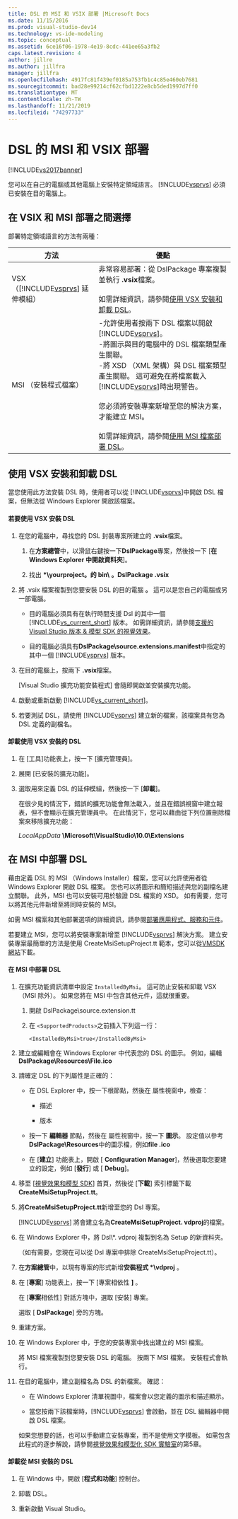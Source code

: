 ```yaml
---
title: DSL 的 MSI 和 VSIX 部署 |Microsoft Docs
ms.date: 11/15/2016
ms.prod: visual-studio-dev14
ms.technology: vs-ide-modeling
ms.topic: conceptual
ms.assetid: 6ce16f06-1978-4e19-8cdc-441ee65a3fb2
caps.latest.revision: 4
author: jillre
ms.author: jillfra
manager: jillfra
ms.openlocfilehash: 4917fc81f439ef0185a753fb1c4c85e460eb7681
ms.sourcegitcommit: bad28e99214cf62cfbd1222e8cb5ded1997d7ff0
ms.translationtype: MT
ms.contentlocale: zh-TW
ms.lasthandoff: 11/21/2019
ms.locfileid: "74297733"
---
```

# <a name="msi-and-vsix-deployment-of-a-dsl"></a>DSL 的 MSI 和 VSIX 部署
[!INCLUDE[vs2017banner](../includes/vs2017banner.md)]

您可以在自己的電腦或其他電腦上安裝特定領域語言。 [!INCLUDE[vsprvs](../includes/vsprvs-md.md)] 必須已安裝在目的電腦上。

## <a name="which"></a>在 VSIX 和 MSI 部署之間選擇
 部署特定領域語言的方法有兩種：

|方法|優點|
|------------|--------------|
|VSX （[!INCLUDE[vsprvs](../includes/vsprvs-md.md)] 延伸模組）|非常容易部署：從 DslPackage 專案複製並執行 **.vsix**檔案。<br /><br /> 如需詳細資訊，請參閱[使用 VSX 安裝和卸載 DSL](#Installing)。|
|MSI （安裝程式檔案）|-允許使用者按兩下 DSL 檔案以開啟 [!INCLUDE[vsprvs](../includes/vsprvs-md.md)]。<br />-將圖示與目的電腦中的 DSL 檔案類型產生關聯。<br />-將 XSD （XML 架構）與 DSL 檔案類型產生關聯。 這可避免在將檔案載入 [!INCLUDE[vsprvs](../includes/vsprvs-md.md)]時出現警告。<br /><br /> 您必須將安裝專案新增至您的解決方案，才能建立 MSI。<br /><br /> 如需詳細資訊，請參閱[使用 MSI 檔案部署 DSL](#msi)。|

## <a name="Installing"></a>使用 VSX 安裝和卸載 DSL
 當您使用此方法安裝 DSL 時，使用者可以從 [!INCLUDE[vsprvs](../includes/vsprvs-md.md)]中開啟 DSL 檔案，但無法從 Windows Explorer 開啟該檔案。

#### <a name="to-install-a-dsl-by-using-the-vsx"></a>若要使用 VSX 安裝 DSL

1. 在您的電腦中，尋找您的 DSL 封裝專案所建立的 **.vsix**檔案。

    1. 在**方案總管**中，以滑鼠右鍵按一下**DslPackage**專案，然後按一下 [**在 Windows Explorer 中開啟資料夾**]。

    2. 找出 **\*\\yourproject。的 bin\\** **。DslPackage .vsix**

2. 將 .vsix 檔案複製到您要安裝 DSL 的目的電腦 **。** 這可以是您自己的電腦或另一部電腦。

    - 目的電腦必須具有在執行時間支援 Dsl 的其中一個 [!INCLUDE[vs_current_short](../includes/vs-current-short-md.md)] 版本。 如需詳細資訊，請參閱[支援的 Visual Studio 版本 & 模型 SDK 的視覺效果](../modeling/supported-visual-studio-editions-for-visualization-amp-modeling-sdk.md)。

    - 目的電腦必須具有**DslPackage\source.extensions.manifest**中指定的其中一個 [!INCLUDE[vsprvs](../includes/vsprvs-md.md)] 版本。

3. 在目的電腦上，按兩下 **.vsix**檔案。

     [Visual Studio 擴充功能安裝程式] 會隨即開啟並安裝擴充功能。

4. 啟動或重新啟動 [!INCLUDE[vs_current_short](../includes/vs-current-short-md.md)]。

5. 若要測試 DSL，請使用 [!INCLUDE[vsprvs](../includes/vsprvs-md.md)] 建立新的檔案，該檔案具有您為 DSL 定義的副檔名。

#### <a name="to-uninstall-a-dsl-that-was-installed-by-using-vsx"></a>卸載使用 VSX 安裝的 DSL

1. 在 [工具]功能表上，按一下 [擴充管理員]。

2. 展開 [已安裝的擴充功能]。

3. 選取用來定義 DSL 的延伸模組，然後按一下 [**卸載**]。

   在很少見的情況下，錯誤的擴充功能會無法載入，並且在錯誤視窗中建立報表，但不會顯示在擴充管理員中。 在此情況下，您可以藉由從下列位置刪除檔案來移除擴充功能：

   *LocalAppData* **\Microsoft\VisualStudio\10.0\Extensions**

## <a name="msi"></a>在 MSI 中部署 DSL
 藉由定義 DSL 的 MSI （Windows Installer）檔案，您可以允許使用者從 Windows Explorer 開啟 DSL 檔案。 您也可以將圖示和簡短描述與您的副檔名建立關聯。 此外，MSI 也可以安裝可用於驗證 DSL 檔案的 XSD。 如有需要，您可以將其他元件新增至將同時安裝的 MSI。

 如需 MSI 檔案和其他部署選項的詳細資訊，請參閱[部署應用程式、服務和元件](../deployment/deploying-applications-services-and-components.md)。

 若要建立 MSI，您可以將安裝專案新增至 [!INCLUDE[vsprvs](../includes/vsprvs-md.md)] 解決方案。 建立安裝專案最簡單的方法是使用 CreateMsiSetupProject.tt 範本，您可以從[VMSDK 網站](https://go.microsoft.com/fwlink/?LinkID=186128)下載。

#### <a name="to-deploy-a-dsl-in-an-msi"></a>在 MSI 中部署 DSL

1. 在擴充功能資訊清單中設定 `InstalledByMsi`。 這可防止安裝和卸載 VSX （MSI 除外）。 如果您將在 MSI 中包含其他元件，這就很重要。

   1. 開啟 DslPackage\source.extension.tt

   2. 在 `<SupportedProducts>`之前插入下列這一行：

       ```
       <InstalledByMsi>true</InstalledByMsi>
       ```

2. 建立或編輯會在 Windows Explorer 中代表您的 DSL 的圖示。 例如，編輯**DslPackage\Resources\File.ico**

3. 請確定 DSL 的下列屬性是正確的：

   - 在 DSL Explorer 中，按一下根節點，然後在 屬性視窗中，檢查：

       - 描述

       - 版本

   - 按一下 **編輯器** 節點，然後在 屬性視窗中，按一下 **圖示**。 設定值以參考**DslPackage\Resources**中的圖示檔，例如**file .ico**

   - 在 [**建立**] 功能表上，開啟 [ **Configuration Manager**]，然後選取您要建立的設定，例如 [**發行**] 或 [ **Debug**]。

4. 移至 [[視覺效果和模型 SDK](https://go.microsoft.com/fwlink/?LinkID=186128)] 首頁，然後從 [**下載**] 索引標籤下載**CreateMsiSetupProject.tt**。

5. 將**CreateMsiSetupProject.tt**新增至您的 Dsl 專案。

    [!INCLUDE[vsprvs](../includes/vsprvs-md.md)] 將會建立名為**CreateMsiSetupProject. vdproj**的檔案。

6. 在 Windows Explorer 中，將 Dsl\\*. vdproj 複製到名為 Setup 的新資料夾。

    （如有需要，您現在可以從 Dsl 專案中排除 CreateMsiSetupProject.tt）。

7. 在**方案總管**中，以現有專案的形式新增**安裝程式 \*\\vdproj** 。

8. 在 [**專案**] 功能表上，按一下 [專案相依性 **]** 。

    在 [**專案**相依性] 對話方塊中，選取 [安裝] 專案。

    選取 [ **DslPackage**] 旁的方塊。

9. 重建方案。

10. 在 Windows Explorer 中，于您的安裝專案中找出建立的 MSI 檔案。

     將 MSI 檔案複製到您要安裝 DSL 的電腦。 按兩下 MSI 檔案。 安裝程式會執行。

11. 在目的電腦中，建立副檔名為 DSL 的新檔案。 確認：

    - 在 Windows Explorer 清單視圖中，檔案會以您定義的圖示和描述顯示。

    - 當您按兩下該檔案時，[!INCLUDE[vsprvs](../includes/vsprvs-md.md)] 會啟動，並在 DSL 編輯器中開啟 DSL 檔案。

    如果您想要的話，也可以手動建立安裝專案，而不是使用文字模板。 如需包含此程式的逐步解說，請參閱[視覺效果和模型化 SDK 實驗室](https://go.microsoft.com/fwlink/?LinkId=208878)的第5章。

#### <a name="to-uninstall-a-dsl-that-was-installed-from-an-msi"></a>卸載從 MSI 安裝的 DSL

1. 在 Windows 中，開啟 [**程式和功能**] 控制台。

2. 卸載 DSL。

3. 重新啟動 Visual Studio。
